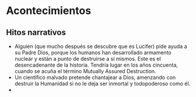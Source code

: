 # Acontecimientos
## Hitos narrativos
* Alguien (que mucho después se descubre que es Lucifer) pide ayuda a su Padre Dios, porque los humanos han desarrollado armamento nuclear y están a punto de destruirse a sí mismos. Este es el desencadenante de la historia. Tendría lugar en los años cincuenta, cuando se acuña el término Mutually Assured Destruction.
* Un científico malvado pretende chantajear a Dios, amenzando con destruir la Humanidad si no le deja ser inmortal y todopoderoso como él.
* 
